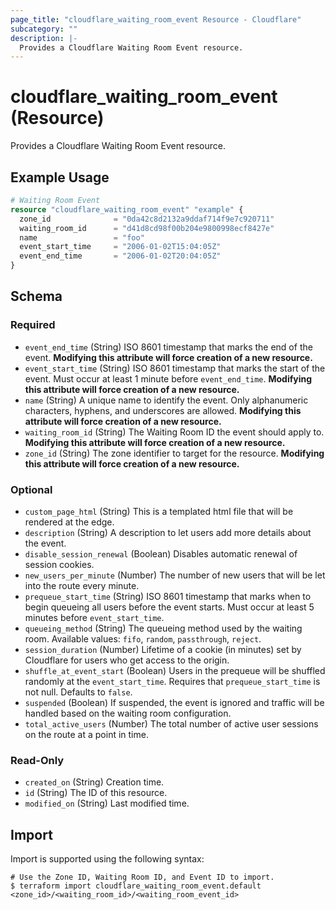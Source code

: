 ```yaml
---
page_title: "cloudflare_waiting_room_event Resource - Cloudflare"
subcategory: ""
description: |-
  Provides a Cloudflare Waiting Room Event resource.
---
```


# cloudflare_waiting_room_event (Resource)

Provides a Cloudflare Waiting Room Event resource.

## Example Usage

```terraform
# Waiting Room Event
resource "cloudflare_waiting_room_event" "example" {
  zone_id              = "0da42c8d2132a9ddaf714f9e7c920711"
  waiting_room_id      = "d41d8cd98f00b204e9800998ecf8427e"
  name                 = "foo"
  event_start_time     = "2006-01-02T15:04:05Z"
  event_end_time       = "2006-01-02T20:04:05Z"
}
```
<!-- schema generated by tfplugindocs -->
## Schema

### Required

- `event_end_time` (String) ISO 8601 timestamp that marks the end of the event. **Modifying this attribute will force creation of a new resource.**
- `event_start_time` (String) ISO 8601 timestamp that marks the start of the event. Must occur at least 1 minute before `event_end_time`. **Modifying this attribute will force creation of a new resource.**
- `name` (String) A unique name to identify the event. Only alphanumeric characters, hyphens, and underscores are allowed. **Modifying this attribute will force creation of a new resource.**
- `waiting_room_id` (String) The Waiting Room ID the event should apply to. **Modifying this attribute will force creation of a new resource.**
- `zone_id` (String) The zone identifier to target for the resource. **Modifying this attribute will force creation of a new resource.**

### Optional

- `custom_page_html` (String) This is a templated html file that will be rendered at the edge.
- `description` (String) A description to let users add more details about the event.
- `disable_session_renewal` (Boolean) Disables automatic renewal of session cookies.
- `new_users_per_minute` (Number) The number of new users that will be let into the route every minute.
- `prequeue_start_time` (String) ISO 8601 timestamp that marks when to begin queueing all users before the event starts. Must occur at least 5 minutes before `event_start_time`.
- `queueing_method` (String) The queueing method used by the waiting room. Available values: `fifo`, `random`, `passthrough`, `reject`.
- `session_duration` (Number) Lifetime of a cookie (in minutes) set by Cloudflare for users who get access to the origin.
- `shuffle_at_event_start` (Boolean) Users in the prequeue will be shuffled randomly at the `event_start_time`. Requires that `prequeue_start_time` is not null. Defaults to `false`.
- `suspended` (Boolean) If suspended, the event is ignored and traffic will be handled based on the waiting room configuration.
- `total_active_users` (Number) The total number of active user sessions on the route at a point in time.

### Read-Only

- `created_on` (String) Creation time.
- `id` (String) The ID of this resource.
- `modified_on` (String) Last modified time.

## Import

Import is supported using the following syntax:
```shell
# Use the Zone ID, Waiting Room ID, and Event ID to import.
$ terraform import cloudflare_waiting_room_event.default <zone_id>/<waiting_room_id>/<waiting_room_event_id>
```
